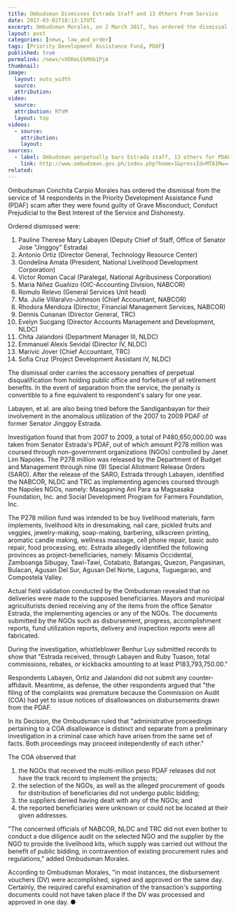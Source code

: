 ```yaml
---
title: Ombudsman Dismisses Estrada Staff and 13 Others From Service
date: 2017-03-02T18:13:17UTC
excerpt: Ombudsman Morales, on 2 March 2017, has ordered the dismissal from the service of 14 respondents in the Priority Development Assistance Fund scam.
layout: post
categories: [news, law_and_order]
tags: [Priority Development Assistance Fund, PDAF]
published: true
permalink: /news/vXOReLEkMXb1PjA
thumbnail:
image:
  layout: auto_width
  source: 
  attribution: 
video:
  source: 
  attribution: RTVM
  layout: top
videos:
  - source: 
    attribution: 
    layout: 
sources:
  - label: Ombudsman perpetually bars Estrada staff, 13 others for PDAF scam involvement (Ombudsman)
    link: http://www.ombudsman.gov.ph/index.php?home=1&pressId=MTA1Mw==
related:
---
```


Ombudsman Conchita Carpio Morales has ordered the dismissal from the service of 14 respondents in the Priority Development Assistance Fund (PDAF) scam after they were found guilty of Grave Misconduct, Conduct Prejudicial to the Best Interest of the Service and Dishonesty.

Ordered dismissed were:

1. Pauline Therese Mary Labayen (Deputy Chief of Staff, Office of Senator Jose "Jinggoy" Estrada)
2. Antonio Ortiz (Director General, Technology Resource Center)
3. Gondelina Amata (President, National Livelihood Development Corporation)
4. Victor Roman Cacal (Paralegal, National Agribusiness Corporation)
5. Maria Niñez Guañizo (OIC-Accounting Division, NABCOR)
6. Romulo Relevo (General Services Unit head)
7. Ma. Julie Villaralvo-Johnson (Chief Accountant, NABCOR)
8. Rhodora Mendoza (Director, Financial Management Services, NABCOR)
9. Dennis Cunanan (Director General, TRC)
10. Evelyn Sucgang (Director Accounts Management and Development, NLDC)
11. Chita Jalandoni (Department Manager III, NLDC)
12. Emmanuel Alexis Sevidal (Director IV, NLDC)
13. Marivic Jover (Chief Accountant, TRC)
14. Sofia Cruz (Project Development Assistant IV, NLDC)

The dismissal order carries the accessory penalties of perpetual disqualification from holding public office and forfeiture of all retirement benefits. In the event of separation from the service, the penalty is convertible to a fine equivalent to respondent's salary for one year.

Labayen, et al. are also being tried before the Sandiganbayan for their involvement in the anomalous utilization of the 2007 to 2009 PDAF of former Senator Jinggoy Estrada.

Investigation found that from 2007 to 2009, a total of P480,650,000.00 was taken from Senator Estrada's PDAF, out of which amount P278 million was coursed through non-government organizations (NGOs) controlled by Janet Lim Napoles. The P278 million was released by the Department of Budget and Management through nine (9) Special Allotment Release Orders (SARO). After the release of the SARO, Estrada through Labayen, identified the NABCOR, NLDC and TRC as implementing agencies coursed through the Napoles NGOs, namely: Masaganing Ani Para sa Magsasaka Foundation, Inc. and Social Development Program for Farmers Foundation, Inc.

The P278 million fund was intended to be buy livelihood materials, farm implements, livelihood kits in dressmaking, nail care, pickled fruits and veggies, jewelry-making, soap-making, barbering, silkscreen printing, aromatic candle making, wellness massage, cell phone repair, basic auto repair, food processing, etc. Estrada allegedly identified the following provinces as project-beneficiaries, namely: Misamis Occidental, Zamboanga Sibugay, Tawi-Tawi, Cotabato, Batangas, Quezon, Pangasinan, Bulacan, Agusan Del Sur, Agusan Del Norte, Laguna, Tuguegarao, and Compostela Valley.

Actual field validation conducted by the Ombudsman revealed that no deliveries were made to the supposed beneficiaries. Mayors and municipal agriculturists denied receiving any of the items from the office Senator Estrada, the implementing agencies or any of the NGOs. The documents submitted by the NGOs such as disbursement, progress, accomplishment reports, fund utilization reports, delivery and inspection reports were all fabricated.

During the investigation, whistleblower Benhur Luy submitted records to show that "Estrada received, through Labayen and Ruby Tuason, total commissions, rebates, or kickbacks amounting to at least P183,793,750.00."

Respondents Labayen, Ortiz and Jalandoni did not submit any counter-affidavit. Meantime, as defense, the other respondents argued that "the filing of the complaints was premature because the Commission on Audit (COA) had yet to issue notices of disallowances on disbursements drawn from the PDAF.

In its Decision, the Ombudsman ruled that "administrative proceedings pertaining to a COA disallowance is distinct and separate from a preliminary investigation in a criminal case which have arisen from the same set of facts. Both proceedings may proceed independently of each other."

The COA observed that

1. the NGOs that received the multi-million peso PDAF releases did not have the track record to implement the projects;
2. the selection of the NGOs, as well as the alleged procurement of goods for distribution of beneficiaries did not undergo public bidding;
3. the suppliers denied having dealt with any of the NGOs; and
4. the reported beneficiaries were unknown or could not be located at their given addresses.

"The concerned officials of NABCOR, NLDC and TRC did not even bother to conduct a due diligence audit on the selected NGO and the supplier by the NGO to provide the livelihood kits, which supply was carried out without the benefit of public bidding, in contravention of existing procurement rules and regulations," added Ombudsman Morales.

According to Ombudsman Morales, "in most instances, the disbursement vouchers (DV) were accomplished, signed and approved on the same day. Certainly, the required careful examination of the transaction's supporting documents could not have taken place if the DV was processed and approved in one day.
&#x25cf;
